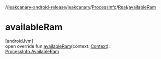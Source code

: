 //[leakcanary-android-release](../../../../index.md)/[leakcanary](../../index.md)/[ProcessInfo](../index.md)/[Real](index.md)/[availableRam](available-ram.md)

# availableRam

[androidJvm]\
open override fun [availableRam](available-ram.md)(context: [Context](https://developer.android.com/reference/kotlin/android/content/Context.html)): [ProcessInfo.AvailableRam](../-available-ram/index.md)

